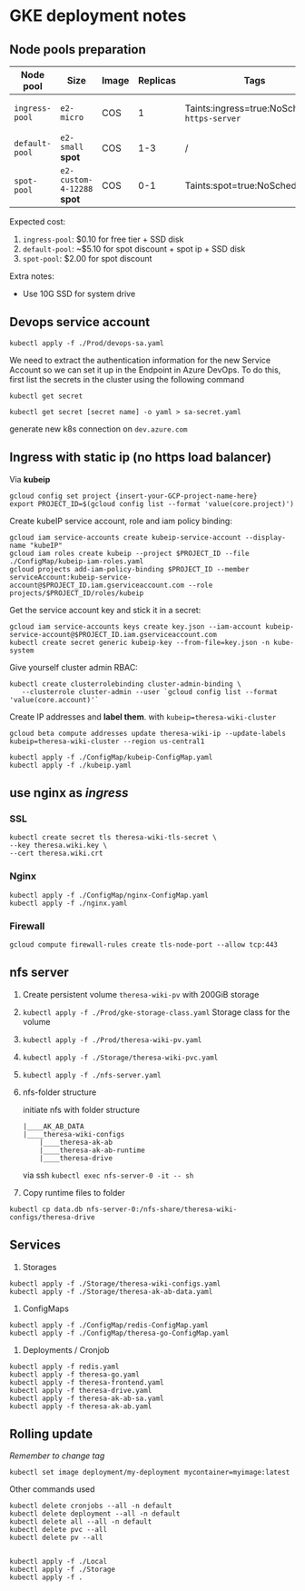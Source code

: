 # GKE deployment notes


## Node pools preparation
| Node pool | Size | Image | Replicas | Tags | Price Notes |
| --- | --- | --- | --- | --- | --- |
| `ingress-pool` | `e2-micro` | COS | 1 | Taints:ingress=true:NoSchedule; `https-server` | Free tier discount + free ip |
| `default-pool` | `e2-small` **spot** | COS | 1-3 | / | spot discount |
| `spot-pool` | `e2-custom-4-12288` **spot** | COS | 0-1 | Taints:spot=true:NoSchedule | spot discount |

Expected cost:
1. `ingress-pool`: $0.10 for free tier + SSD disk
1. `default-pool`: ~$5.10 for spot discount + spot ip + SSD disk
1. `spot-pool`: $2.00 for spot discount

Extra notes:
* Use 10G SSD for system drive

## Devops service account
```
kubectl apply -f ./Prod/devops-sa.yaml
```

We need to extract the authentication information for the new Service Account so we can set it up in the Endpoint in Azure DevOps. To do this, first list the secrets in the cluster using the following command
```
kubectl get secret
```
```
kubectl get secret [secret name] -o yaml > sa-secret.yaml
```

generate new k8s connection on `dev.azure.com`

## Ingress with static ip (no https load balancer)
Via **kubeip**

```
gcloud config set project {insert-your-GCP-project-name-here}
export PROJECT_ID=$(gcloud config list --format 'value(core.project)')
```

Create kubeIP service account, role and iam policy binding:

```
gcloud iam service-accounts create kubeip-service-account --display-name "kubeIP"
gcloud iam roles create kubeip --project $PROJECT_ID --file ./ConfigMap/kubeip-iam-roles.yaml
gcloud projects add-iam-policy-binding $PROJECT_ID --member serviceAccount:kubeip-service-account@$PROJECT_ID.iam.gserviceaccount.com --role projects/$PROJECT_ID/roles/kubeip
```

Get the service account key and stick it in a secret:

```
gcloud iam service-accounts keys create key.json --iam-account kubeip-service-account@$PROJECT_ID.iam.gserviceaccount.com
kubectl create secret generic kubeip-key --from-file=key.json -n kube-system
```

Give yourself cluster admin RBAC:

```
kubectl create clusterrolebinding cluster-admin-binding \
   --clusterrole cluster-admin --user `gcloud config list --format 'value(core.account)'`
```


Create IP addresses and **label them**. with `kubeip=theresa-wiki-cluster`
```
gcloud beta compute addresses update theresa-wiki-ip --update-labels kubeip=theresa-wiki-cluster --region us-central1
```

```
kubectl apply -f ./ConfigMap/kubeip-ConfigMap.yaml
kubectl apply -f ./kubeip.yaml
```

## use nginx as *ingress*

### SSL
```
kubectl create secret tls theresa-wiki-tls-secret \
--key theresa.wiki.key \
--cert theresa.wiki.crt
```

### Nginx
```
kubectl apply -f ./ConfigMap/nginx-ConfigMap.yaml
kubectl apply -f ./nginx.yaml
```

### Firewall
```
gcloud compute firewall-rules create tls-node-port --allow tcp:443
```

## nfs server
1. Create persistent volume `theresa-wiki-pv` with 200GiB storage
1. `kubectl apply -f ./Prod/gke-storage-class.yaml` Storage class for the volume
1. `kubectl apply -f ./Prod/theresa-wiki-pv.yaml`
1. `kubectl apply -f ./Storage/theresa-wiki-pvc.yaml`
1. `kubectl apply -f ./nfs-server.yaml`
1. nfs-folder structure

    initiate nfs with folder structure
    ```
    |____AK_AB_DATA
    |____theresa-wiki-configs
        |____theresa-ak-ab
        |____theresa-ak-ab-runtime
        |____theresa-drive
    ```
    via ssh `kubectl exec nfs-server-0 -it -- sh`
1. Copy runtime files to folder
```
kubectl cp data.db nfs-server-0:/nfs-share/theresa-wiki-configs/theresa-drive
```

## Services
1. Storages
```
kubectl apply -f ./Storage/theresa-wiki-configs.yaml
kubectl apply -f ./Storage/theresa-ak-ab-data.yaml
```
1. ConfigMaps
```
kubectl apply -f ./ConfigMap/redis-ConfigMap.yaml
kubectl apply -f ./ConfigMap/theresa-go-ConfigMap.yaml
```
1. Deployments / Cronjob
```
kubectl apply -f redis.yaml
kubectl apply -f theresa-go.yaml
kubectl apply -f theresa-frontend.yaml
kubectl apply -f theresa-drive.yaml
kubectl apply -f theresa-ak-ab-sa.yaml
kubectl apply -f theresa-ak-ab.yaml
```

## Rolling update
*Remember to change tag*
```
kubectl set image deployment/my-deployment mycontainer=myimage:latest
```


Other commands used
```
kubectl delete cronjobs --all -n default
kubectl delete deployment --all -n default
kubectl delete all --all -n default
kubectl delete pvc --all 
kubectl delete pv --all 


kubectl apply -f ./Local
kubectl apply -f ./Storage
kubectl apply -f .
```

